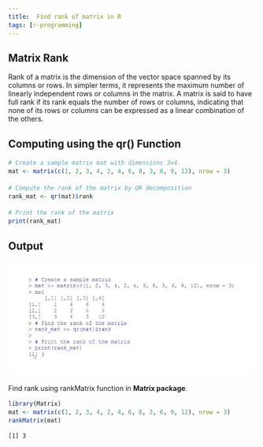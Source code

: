 ```yaml
---
title:  Find rank of matrix in R
tags: [r-programming]
---
```


## Matrix Rank

Rank of a matrix is the dimension of the vector space spanned by its columns or rows. In simpler terms, it represents the maximum number of linearly independent rows or columns in the matrix. A matrix is said to have full rank if its rank equals the number of rows or columns, indicating that none of its rows or columns can be expressed as a linear combination of the others.

## Computing using the qr() Function

``` r
# Create a sample matrix mat with dimensions 3x4.
mat <- matrix(c(1, 2, 3, 4, 2, 4, 6, 8, 3, 6, 9, 12), nrow = 3)

# Compute the rank of the matrix by QR decomposition
rank_mat <- qr(mat)$rank

# Print the rank of the matrix
print(rank_mat)
```

## Output
![output of above code](/assets/img/find-rank-of-matrix-in-r/Annotation%202024-03-25%20113822.jpg)

Find rank using rankMatrix function in **Matrix package**.

``` r
library(Matrix)
mat <- matrix(c(1, 2, 3, 4, 2, 4, 6, 8, 3, 6, 9, 12), nrow = 3)
rankMatrix(mat)
```

``` output
[1] 3
```